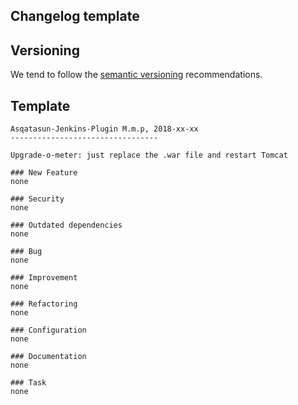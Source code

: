 ## Changelog template

## Versioning

We tend to follow the [semantic versioning](http://semver.org/) recommendations.

## Template

```
Asqatasun-Jenkins-Plugin M.m.p, 2018-xx-xx
---------------------------------

Upgrade-o-meter: just replace the .war file and restart Tomcat

### New Feature
none

### Security
none

### Outdated dependencies
none

### Bug
none

### Improvement
none

### Refactoring
none

### Configuration
none

### Documentation
none

### Task
none

```
